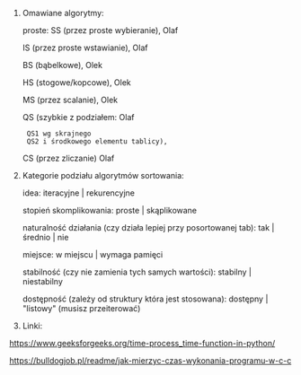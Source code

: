 1. Omawiane algorytmy:

    proste:
    SS (przez proste wybieranie), Olaf
    
    IS (przez proste wstawianie), Olaf
    
    BS (bąbelkowe), Olek
    
    HS (stogowe/kopcowe), Olek
    
    MS (przez scalanie), Olek
    
    QS (szybkie z podziałem: Olaf
    
        QS1 wg skrajnego 
        QS2 i środkowego elementu tablicy),
        
    CS (przez zliczanie) Olaf

2. Kategorie podziału algorytmów sortowania:

    idea: iteracyjne | rekurencyjne
    
    stopień skomplikowania: proste | skąplikowane
    
    naturalność działania (czy działa lepiej przy posortowanej tab): tak | średnio | nie
    
    miejsce: w miejscu | wymaga pamięci
    
    stabilność (czy nie zamienia tych samych wartości): stabilny | niestabilny 
    
    dostępność (zależy od struktury która jest stosowana): dostępny | "listowy" (musisz przeiterować)

3. Linki:

https://www.geeksforgeeks.org/time-process_time-function-in-python/

https://bulldogjob.pl/readme/jak-mierzyc-czas-wykonania-programu-w-c-c
